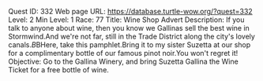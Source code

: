 Quest ID: 332
Web page URL: https://database.turtle-wow.org/?quest=332
Level: 2
Min Level: 1
Race: 77
Title: Wine Shop Advert
Description: If you talk to anyone about wine, then you know we Gallinas sell the best wine in Stormwind.And we're not far, still in the Trade District along the city's lovely canals.$B$BHere, take this pamphlet.Bring it to my sister Suzetta at our shop for a complimentary bottle of our famous pinot noir.You won't regret it!
Objective: Go to the Gallina Winery, and bring Suzetta Gallina the Wine Ticket for a free bottle of wine.
